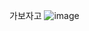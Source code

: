 가보자고
![image](https://user-images.githubusercontent.com/86240112/163661820-953207cd-bbdc-4307-ac28-abe127ac4c64.png)
